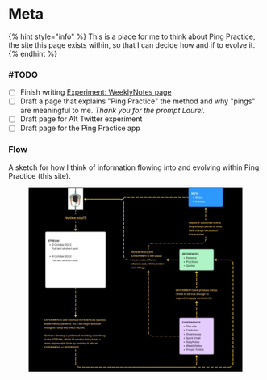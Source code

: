 # Meta

{% hint style="info" %}
This is a place for me to think about Ping Practice, the site this page exists within, so that I can decide how and if to evolve it.
{% endhint %}

### #TODO

* [ ] Finish writing [Experiment: WeeklyNotes page](experiment-weeklynotes.md)
* [ ] Draft a page that explains "Ping Practice" the method and why "pings" are meaningful to me. _Thank you for the prompt Laurel._
* [ ] Draft page for Alt Twitter experiment
* [ ] Draft page for the Ping Practice app

### Flow

A sketch for how I think of information flowing into and evolving within Ping Practice (this site).

<figure><img src=".gitbook/assets/Ping-Practice.png" alt=""><figcaption></figcaption></figure>
